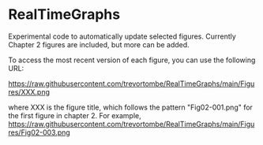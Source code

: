 # RealTimeGraphs
Experimental code to automatically update selected figures. Currently Chapter 2 figures are included, but more can be added.

To access the most recent version of each figure, you can use the following URL:

https://raw.githubusercontent.com/trevortombe/RealTimeGraphs/main/Figures/XXX.png

where XXX is the figure title, which follows the pattern "Fig02-001.png" for the first figure in chapter 2. For example, https://raw.githubusercontent.com/trevortombe/RealTimeGraphs/main/Figures/Fig02-003.png
